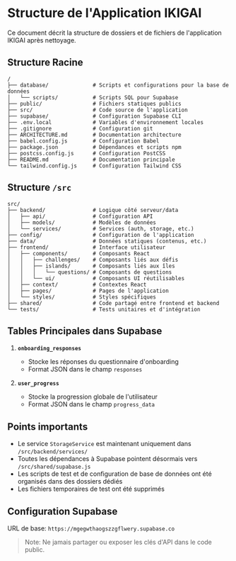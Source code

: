 # Structure de l'Application IKIGAI

Ce document décrit la structure de dossiers et de fichiers de l'application IKIGAI après nettoyage.

## Structure Racine

```
/
├── database/              # Scripts et configurations pour la base de données
│   └── scripts/           # Scripts SQL pour Supabase
├── public/                # Fichiers statiques publics
├── src/                   # Code source de l'application
├── supabase/              # Configuration Supabase CLI
├── .env.local             # Variables d'environnement locales
├── .gitignore             # Configuration git
├── ARCHITECTURE.md        # Documentation architecture
├── babel.config.js        # Configuration Babel
├── package.json           # Dépendances et scripts npm
├── postcss.config.js      # Configuration PostCSS
├── README.md              # Documentation principale
└── tailwind.config.js     # Configuration Tailwind CSS
```

## Structure `/src`

```
src/
├── backend/               # Logique côté serveur/data
│   ├── api/               # Configuration API
│   ├── models/            # Modèles de données
│   └── services/          # Services (auth, storage, etc.)
├── config/                # Configuration de l'application
├── data/                  # Données statiques (contenus, etc.)
├── frontend/              # Interface utilisateur
│   ├── components/        # Composants React
│   │   ├── challenges/    # Composants liés aux défis
│   │   ├── islands/       # Composants liés aux îles
│   │   │   └── questions/ # Composants de questions
│   │   └── ui/            # Composants UI réutilisables
│   ├── context/           # Contextes React
│   ├── pages/             # Pages de l'application
│   └── styles/            # Styles spécifiques
├── shared/                # Code partagé entre frontend et backend
└── tests/                 # Tests unitaires et d'intégration
```

## Tables Principales dans Supabase

1. **`onboarding_responses`**
   - Stocke les réponses du questionnaire d'onboarding
   - Format JSON dans le champ `responses`

2. **`user_progress`**
   - Stocke la progression globale de l'utilisateur
   - Format JSON dans le champ `progress_data`

## Points importants

- Le service `StorageService` est maintenant uniquement dans `/src/backend/services/`
- Toutes les dépendances à Supabase pointent désormais vers `/src/shared/supabase.js`
- Les scripts de test et de configuration de base de données ont été organisés dans des dossiers dédiés
- Les fichiers temporaires de test ont été supprimés

## Configuration Supabase

URL de base: `https://mgegwthaogszzgflwery.supabase.co`

> Note: Ne jamais partager ou exposer les clés d'API dans le code public.